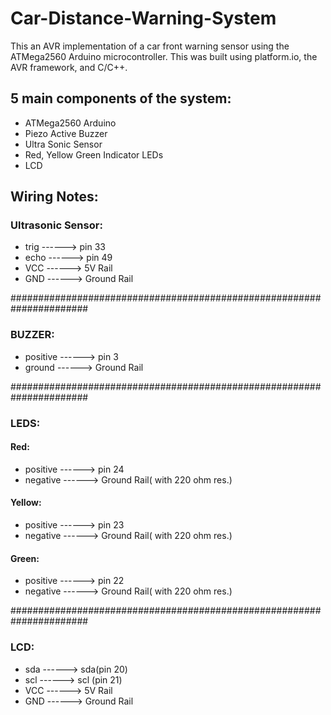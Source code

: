 # Car-Distance-Warning-System

This an AVR implementation of a car front warning sensor using the ATMega2560 Arduino microcontroller.
This was built using platform.io, the AVR framework, and C/C++.

## 5 main components of the system:
- ATMega2560 Arduino
- Piezo Active Buzzer
- Ultra Sonic Sensor
- Red, Yellow Green Indicator LEDs
- LCD

## Wiring Notes:
### Ultrasonic Sensor:

- trig ------> pin 33
- echo ------> pin 49
- VCC  ------> 5V Rail
- GND  ------> Ground Rail

######################################################################
### BUZZER:

- positive ------> pin 3
- ground   ------> Ground Rail

######################################################################
### LEDS:

#### Red:    
- positive ------>  pin 24
- negative ------>  Ground Rail( with 220 ohm res.)
#### Yellow:
- positive ------>  pin 23
- negative ------>  Ground Rail( with 220 ohm res.)
#### Green:
- positive ------>  pin 22
- negative ------>  Ground Rail( with 220 ohm res.)

######################################################################
### LCD:

- sda ------> sda(pin 20)
- scl ------> scl (pin 21)
- VCC ------> 5V Rail
- GND ------> Ground Rail
